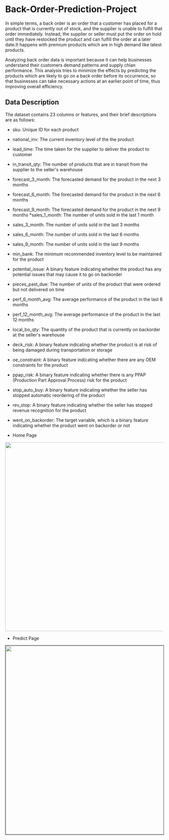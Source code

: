 # Back-Order-Prediction-Project

In simple terms, a back order is an order that a customer has placed for a product that is currently out of stock, and the supplier is unable to fulfill that order immediately. Instead, the supplier or seller must put the order on hold until they have restocked the product and can fulfill the order at a later date.It happens with premium products which are in high demand like latest products.

Analyzing back order data is important because it can help businesses understand their customers demand patterns and supply chian performance. This analysis tries to minimize the effects by predicting the products which are likely to go on a back order before its occurrence, so that businesses can take necessary actions at an earlier point of time, thus improving overall efficiency.

## Data Description 
The dataset contains 23 columns or features, and their brief descriptions are as follows:

* sku: Unique ID for each product
* national_inv: The current inventory level of the the product
* lead_time: The time taken for the supplier to deliver the product to customer
* in_transit_qty: The number of products that are in transit from the supplier to the seller's warehouse
* forecast_3_month: The forecasted demand for the product in the next 3 months
* forecast_6_month: The forecasted demand for the product in the next 6 months
* forecast_9_month: The forecasted demand for the product in the next 9 months
*sales_1_month: The number of units sold in the last 1 month
* sales_3_month: The number of units sold in the last 3 months
* sales_6_month: The number of units sold in the last 6 months
* sales_9_month: The number of units sold in the last 9 months
* min_bank: The minimum recommended inventory level to be maintained for the product
* potential_issue: A binary feature indicating whether the product has any potential issues that may cause it to go on backorder
* pieces_past_due: The number of units of the product that were ordered but not delivered on time
* perf_6_month_avg: The average performance of the product in the last 6 months
* perf_12_month_avg: The average performance of the product in the last 12 months
* local_bo_qty: The quantity of the product that is currently on backorder at the seller's warehouse
* deck_risk: A binary feature indicating whether the product is at risk of being damaged during transportation or storage
* oe_constraint: A binary feature indicating whether there are any OEM constraints for the product
* ppap_risk: A binary feature indicating whether there is any PPAP (Production Part Approval Process) risk for the product
* stop_auto_buy: A binary feature indicating whether the seller has stopped automatic reordering of the product
* rev_stop: A binary feature indicating whether the seller has stopped revenue recognition for the product
* went_on_backorder: The target variable, which is a binary feature indicating whether the product went on backorder or not

* Home Page 

<p align="center">
  <img src="s" width='600px'>
</p>

* Predict Page
<p align="center">
  <img src="Model_image\predict.png" width='600px' border = "1px">
</p>
